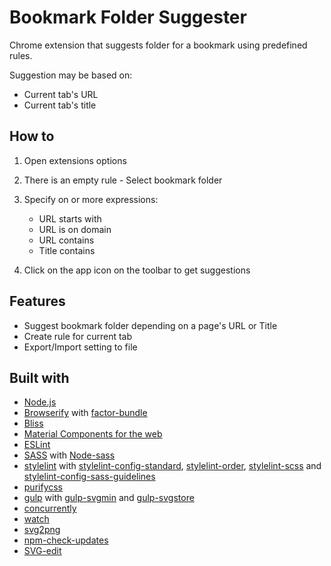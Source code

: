 # Bookmark Folder Suggester
Chrome extension that suggests folder for a bookmark using predefined rules.

Suggestion may be based on:
* Current tab's URL
* Current tab's title

## How to

1. Open extensions options

2. There is an empty rule - Select bookmark folder

3. Specify on or more expressions:
    * URL starts with
    * URL is on domain
    * URL contains
    * Title contains

4. Click on the app icon on the toolbar to get suggestions

## Features

* Suggest bookmark folder depending on a page's URL or Title
* Create rule for current tab
* Export/Import setting to file

## Built with

* [Node.js](https://nodejs.org/en/)
* [Browserify](http://browserify.org/) with [factor-bundle](https://github.com/substack/factor-bundle)
* [Bliss](http://blissfuljs.com/)
* [Material Components for the web](https://github.com/material-components/material-components-web)
* [ESLint](http://eslint.org/)
* [SASS](http://sass-lang.com/) with [Node-sass](https://github.com/sass/node-sass)
* [stylelint](https://stylelint.io/) with [stylelint-config-standard](https://github.com/stylelint/stylelint-config-standard), [stylelint-order](https://github.com/hudochenkov/stylelint-order), [stylelint-scss](https://github.com/kristerkari/stylelint-scss) and [stylelint-config-sass-guidelines](https://github.com/bjankord/stylelint-config-sass-guidelines)
* [purifycss](https://github.com/purifycss/purifycss)
* [gulp](http://gulpjs.com/) with [gulp-svgmin](https://github.com/ben-eb/gulp-svgmin) and [gulp-svgstore](https://github.com/w0rm/gulp-svgstore)
* [concurrently](https://github.com/kimmobrunfeldt/concurrently)
* [watch](https://github.com/mikeal/watch)
* [svg2png](https://github.com/domenic/svg2png)
* [npm-check-updates](https://github.com/tjunnone/npm-check-updates)
* [SVG-edit](https://github.com/SVG-Edit/svgedit)
